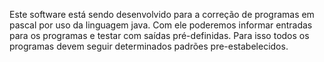 Este software está sendo desenvolvido para a correção de programas em pascal por uso da linguagem java. Com ele poderemos  informar entradas para os programas e testar com saídas pré-definidas. Para isso todos os programas devem seguir determinados padrões pre-estabelecidos.